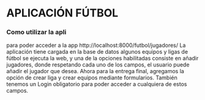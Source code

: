 # APLICACIÓN FÚTBOL
### Como utilizar la apli
para poder acceder a la app http://localhost:8000/futbol/jugadores/
La aplicación tiene cargada en la base de datos algunos equipos y ligas de fútbol
se ejecuta la web, y una de la opciones habilitadas consiste en añadir jugadores, donde respetando cada uno de los campos, el usuario puede añadir el jugador que desea.
 Ahora para la entrega final, agregamos la opción de crear liga y crear equipos mediante formularios. También tenemos un Login obligatorio para poder acceder a cualquiera de estos campos.

